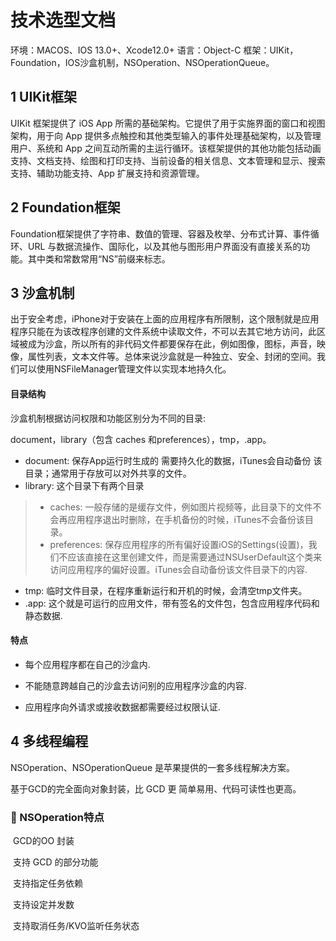 # 技术选型文档

环境：MACOS、IOS 13.0+、Xcode12.0+
语言：Object-C
框架：UIKit，Foundation，IOS沙盒机制，NSOperation、NSOperationQueue。



## 1 UIKit框架

UIKit 框架提供了 iOS  App 所需的基础架构。它提供了用于实施界面的窗口和视图架构，用于向 App 提供多点触控和其他类型输入的事件处理基础架构，以及管理用户、系统和 App 之间互动所需的主运行循环。该框架提供的其他功能包括动画支持、文档支持、绘图和打印支持、当前设备的相关信息、文本管理和显示、搜索支持、辅助功能支持、App 扩展支持和资源管理。



## 2 Foundation框架

Foundation框架提供了字符串、数值的管理、容器及枚举、分布式计算、事件循环、URL 与数据流操作、国际化，以及其他与图形用户界面没有直接关系的功能。其中类和常数常用“NS”前缀来标志。



## 3 沙盒机制

出于安全考虑，iPhone对于安装在上面的应用程序有所限制，这个限制就是应用程序只能在为该改程序创建的文件系统中读取文件，不可以去其它地方访问，此区域被成为沙盒，所以所有的非代码文件都要保存在此，例如图像，图标，声音，映像，属性列表，文本文件等。总体来说沙盒就是一种独立、安全、封闭的空间。我们可以使用NSFileManager管理文件以实现本地持久化。 

#### 目录结构

沙盒机制根据访问权限和功能区别分为不同的目录: 

document，library（包含 caches 和preferences），tmp，.app。

- document: 保存App运行时生成的 需要持久化的数据，iTunes会自动备份 该目录；通常用于存放可以对外共享的文件。
- library: 这个目录下有两个目录

> - caches: 一般存储的是缓存文件，例如图片视频等，此目录下的文件不会再应用程序退出时删除，在手机备份的时候，iTunes不会备份该目录。
> - preferences: 保存应用程序的所有偏好设置iOS的Settings(设置)，我们不应该直接在这里创建文件，而是需要通过NSUserDefault这个类来访问应用程序的偏好设置。iTunes会自动备份该文件目录下的内容.

- tmp: 临时文件目录，在程序重新运行和开机的时候，会清空tmp文件夹。
- .app: 这个就是可运行的应用文件，带有签名的文件包，包含应用程序代码和静态数据.

#### 特点

- 每个应用程序都在自己的沙盒内.

- 不能随意跨越自己的沙盒去访问别的应用程序沙盒的内容.

- 应用程序向外请求或接收数据都需要经过权限认证.



## 4 多线程编程

NSOperation、NSOperationQueue 是苹果提供的一套多线程解决方案。

基于GCD的完全面向对象封装，比 GCD 更 简单易用、代码可读性也更高。

###   NSOperation特点 

​	GCD的OO 封装 

​	支持 GCD 的部分功能 

​	支持指定任务依赖 

​	支持设定并发数

​	支持取消任务/KVO监听任务状态

